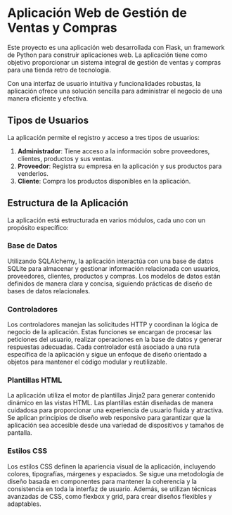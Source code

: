 # Aplicación Web de Gestión de Ventas y Compras

Este proyecto es una aplicación web desarrollada con Flask, un framework de Python para construir aplicaciones web. 
La aplicación tiene como objetivo proporcionar un sistema integral de gestión de ventas y compras para una tienda retro de tecnología.

Con una interfaz de usuario intuitiva y funcionalidades robustas, la aplicación ofrece una solución sencilla para administrar el negocio de una manera eficiente y efectiva.

## Tipos de Usuarios

La aplicación permite el registro y acceso a tres tipos de usuarios:

1. **Administrador**: Tiene acceso a la información sobre proveedores, clientes, productos y sus ventas.
2. **Proveedor**: Registra su empresa en la aplicación y sus productos para venderlos.
3. **Cliente**: Compra los productos disponibles en la aplicación.

## Estructura de la Aplicación

La aplicación está estructurada en varios módulos, cada uno con un propósito específico:

### Base de Datos

Utilizando SQLAlchemy, la aplicación interactúa con una base de datos SQLite para almacenar y gestionar información relacionada con usuarios, 
proveedores, clientes, productos y compras. Los modelos de datos están definidos de manera clara y concisa, siguiendo prácticas de diseño de bases de datos relacionales.

### Controladores

Los controladores manejan las solicitudes HTTP y coordinan la lógica de negocio de la aplicación. 
Estas funciones se encargan de procesar las peticiones del usuario, realizar operaciones en la base de datos y generar respuestas adecuadas. 
Cada controlador está asociado a una ruta específica de la aplicación y sigue un enfoque de diseño orientado a objetos para mantener el código modular y reutilizable.

### Plantillas HTML

La aplicación utiliza el motor de plantillas Jinja2 para generar contenido dinámico en las vistas HTML. 
Las plantillas están diseñadas de manera cuidadosa para proporcionar una experiencia de usuario fluida y atractiva. 
Se aplican principios de diseño web responsivo para garantizar que la aplicación sea accesible desde una variedad de dispositivos y tamaños de pantalla.

### Estilos CSS

Los estilos CSS definen la apariencia visual de la aplicación, incluyendo colores, tipografías, márgenes y espaciados. 
Se sigue una metodología de diseño basada en componentes para mantener la coherencia y la consistencia en toda la interfaz de usuario. 
Además, se utilizan técnicas avanzadas de CSS, como flexbox y grid, para crear diseños flexibles y adaptables.
